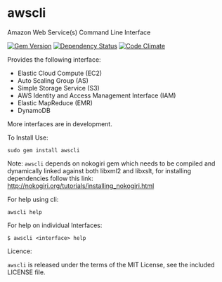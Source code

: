 awscli
======

Amazon Web Service(s) Command Line Interface

[![Gem Version](https://badge.fury.io/rb/awscli.png)](http://badge.fury.io/rb/awscli) [![Dependency Status](https://gemnasium.com/ashrithr/awscli.png)](https://gemnasium.com/ashrithr/awscli)  [![Code Climate](https://codeclimate.com/github/ashrithr/awscli.png)](https://codeclimate.com/github/ashrithr/awscli)

Provides the following interface:

- Elastic Cloud Compute (EC2)
- Auto Scaling Group (AS)
- Simple Storage Service (S3)
- AWS Identity and Access Management Interface (IAM)
- Elastic MapReduce (EMR)
- DynamoDB

More interfaces are in development.


To Install Use:

```
sudo gem install awscli
```

Note: `awscli` depends on nokogiri gem which needs to be compiled and dynamically linked against both libxml2 and libxslt, for installing dependencies follow this link:
<http://nokogiri.org/tutorials/installing_nokogiri.html>

For help using cli:

`awscli help`

For help on individual Interfaces:

```
$ awscli <interface> help
```

Licence:

`awscli` is released under the terms of the MIT License, see the included LICENSE file.
